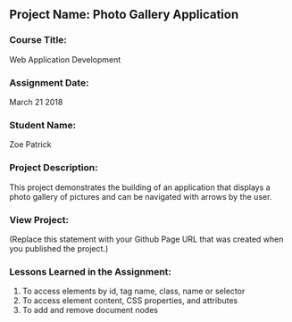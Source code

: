 ## Project Name:  Photo Gallery Application

### Course Title:
Web Application Development

### Assignment Date:  
March 21 2018

### Student Name:  
Zoe Patrick

### Project Description:
This project demonstrates the building of an application that displays a photo gallery of pictures and can be navigated with arrows by the user. 

### View Project:
(Replace this statement with your Github Page URL that was created when you 
 published the project.)

### Lessons Learned in the Assignment:
1. To access elements by id, tag name, class, name or selector
2. To access element content, CSS properties, and attributes
3. To add and remove document nodes
